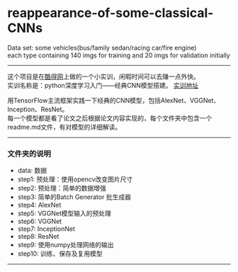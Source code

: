 # reappearance-of-some-classical-CNNs  
Data set: some vehicles(bus/family sedan/racing car/fire engine)  
each type containing 140 imgs for training and 20 imgs for validation initially  

---

这个项目是在[酷得网](www.educoder.net)上做的一个小实训，闲暇时间可以去赚一点外快。  
实训名称是：python深度学习入门——经典CNN模型搭建。 [实训地址](https://www.educoder.net/shixuns/yzg7bpqu/challenges)  

用TensorFlow主流框架实践一下经典的CNN模型，包括AlexNet、VGGNet、Inception、ResNet。  
每一个模型都是看了论文之后根据论文内容实现的，每个文件夹中包含一个readme.md文件，有对模型的详细解读。  

---
### 文件夹的说明 
* data: 数据  
* step1: 预处理：使用opencv改变图片尺寸  
* step2: 预处理：简单的数据增强  
* step3: 简单的Batch Generator 批生成器  
* step4: AlexNet  
* step5: VGGNet模型输入的预处理  
* step6: VGGNet  
* step7: InceptionNet  
* step8: ResNet  
* step9: 使用numpy处理网络的输出  
* step10: 训练、保存及复用模型  
---

